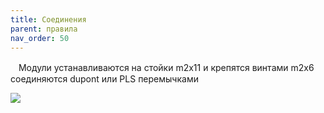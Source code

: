 ```yaml
---
title: Соединения
parent: правила
nav_order: 50
---
```



ㅤМодули устанавливаются на стойки m2x11 и крепятся винтами m2x6 соединяются dupont или PLS перемычками

![](../img/connection.png)


